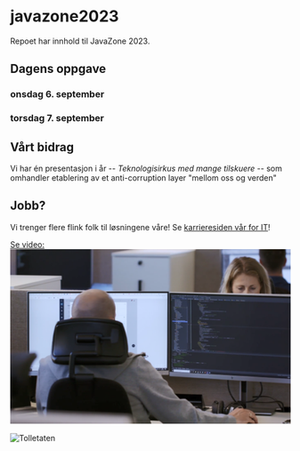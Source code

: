 # javazone2023

Repoet har innhold til JavaZone 2023.

## Dagens oppgave


### onsdag 6. september

### torsdag 7. september

## Vårt bidrag

Vi har én presentasjon i år -- *Teknologisirkus med mange tilskuere*  -- som omhandler etablering av et anti-corruption layer "mellom oss og verden"

## Jobb?

Vi trenger flere flink folk til løsningene våre!  Se [karrieresiden vår for IT](https://jobb.toll.no/go/IT/8721002/)!

[Se video: ![Se video](video.png)](https://player.vimeo.com/video/668593403?dnt=1&autoplay=false)


![Tolletaten](https://images.finncdn.no/dynamic/1280w/2019/8/vertical-5/13/8/5b0/3db/a0-/bd9/f-1/1e9/-b7/64-/bfd/07e/8a6/c08_1374674180.jpg)
